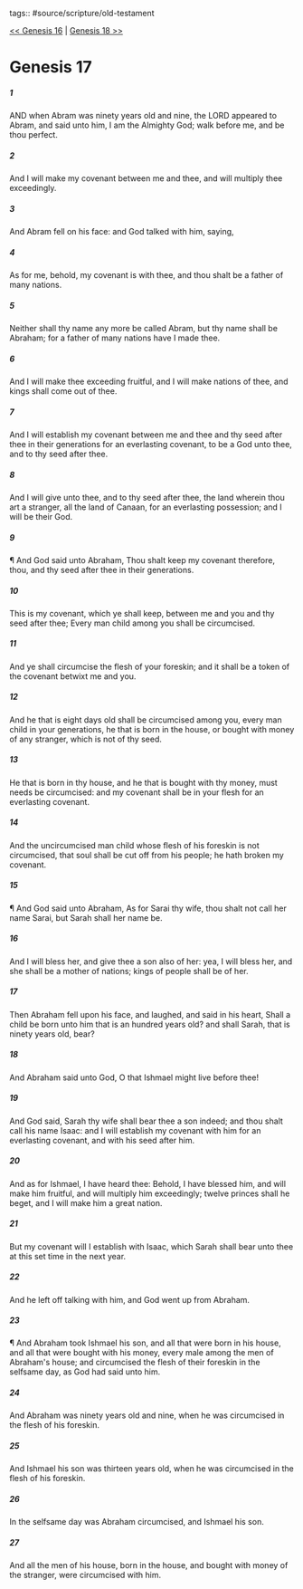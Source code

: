 tags:: #source/scripture/old-testament

[<< Genesis 16](/Old_Testament/01_Genesis/Genesis_16.md) | [Genesis 18 >>](/Old_Testament/01_Genesis/Genesis_18.md)

# Genesis 17

##### 1

AND when Abram was ninety years old and nine, the LORD appeared to Abram, and said unto him, I am the Almighty God; walk before me, and be thou perfect.

##### 2

And I will make my covenant between me and thee, and will multiply thee exceedingly.

##### 3

And Abram fell on his face: and God talked with him, saying,

##### 4

As for me, behold, my covenant is with thee, and thou shalt be a father of many nations.

##### 5

Neither shall thy name any more be called Abram, but thy name shall be Abraham; for a father of many nations have I made thee.

##### 6

And I will make thee exceeding fruitful, and I will make nations of thee, and kings shall come out of thee.

##### 7

And I will establish my covenant between me and thee and thy seed after thee in their generations for an everlasting covenant, to be a God unto thee, and to thy seed after thee.

##### 8

And I will give unto thee, and to thy seed after thee, the land wherein thou art a stranger, all the land of Canaan, for an everlasting possession; and I will be their God.

##### 9

¶ And God said unto Abraham, Thou shalt keep my covenant therefore, thou, and thy seed after thee in their generations.

##### 10

This is my covenant, which ye shall keep, between me and you and thy seed after thee; Every man child among you shall be circumcised.

##### 11

And ye shall circumcise the flesh of your foreskin; and it shall be a token of the covenant betwixt me and you.

##### 12

And he that is eight days old shall be circumcised among you, every man child in your generations, he that is born in the house, or bought with money of any stranger, which is not of thy seed.

##### 13

He that is born in thy house, and he that is bought with thy money, must needs be circumcised: and my covenant shall be in your flesh for an everlasting covenant.

##### 14

And the uncircumcised man child whose flesh of his foreskin is not circumcised, that soul shall be cut off from his people; he hath broken my covenant.

##### 15

¶ And God said unto Abraham, As for Sarai thy wife, thou shalt not call her name Sarai, but Sarah shall her name be.

##### 16

And I will bless her, and give thee a son also of her: yea, I will bless her, and she shall be a mother of nations; kings of people shall be of her.

##### 17

Then Abraham fell upon his face, and laughed, and said in his heart, Shall a child be born unto him that is an hundred years old? and shall Sarah, that is ninety years old, bear?

##### 18

And Abraham said unto God, O that Ishmael might live before thee!

##### 19

And God said, Sarah thy wife shall bear thee a son indeed; and thou shalt call his name Isaac: and I will establish my covenant with him for an everlasting covenant, and with his seed after him.

##### 20

And as for Ishmael, I have heard thee: Behold, I have blessed him, and will make him fruitful, and will multiply him exceedingly; twelve princes shall he beget, and I will make him a great nation.

##### 21

But my covenant will I establish with Isaac, which Sarah shall bear unto thee at this set time in the next year.

##### 22

And he left off talking with him, and God went up from Abraham.

##### 23

¶ And Abraham took Ishmael his son, and all that were born in his house, and all that were bought with his money, every male among the men of Abraham's house; and circumcised the flesh of their foreskin in the selfsame day, as God had said unto him.

##### 24

And Abraham was ninety years old and nine, when he was circumcised in the flesh of his foreskin.

##### 25

And Ishmael his son was thirteen years old, when he was circumcised in the flesh of his foreskin.

##### 26

In the selfsame day was Abraham circumcised, and Ishmael his son.

##### 27

And all the men of his house, born in the house, and bought with money of the stranger, were circumcised with him.
